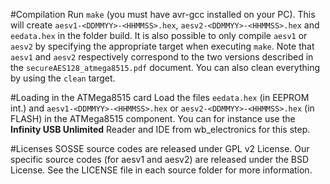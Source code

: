 #Compilation 
Run ``make`` (you must have avr-gcc installed on your PC). This will create ``aesv1-<DDMMYY>-<HHMMSS>.hex``, ``aesv2-<DDMMYY>-<HHMMSS>.hex`` and ``eedata.hex`` in the folder build. It is also possible to only compile ``aesv1`` or ``aesv2`` by specifying the appropriate target when executing ``make``. Note that ``aesv1`` and ``aesv2`` respectively correspond to the two versions described in the ``secureAES128_atmega8515.pdf`` document. You can also clean everything by using the ``clean`` target.

#Loading in the ATMega8515 card
Load the files ``eedata.hex`` (in EEPROM int.) and ``aesv1-<DDMMYY>-<HHMMSS>.hex`` or ``aesv2-<DDMMYY>-<HHMMSS>.hex`` (in FLASH) in the ATMega8515 component. You can for instance use the **Infinity USB Unlimited** Reader and IDE from wb\_electronics for this step.

#Licenses
SOSSE source codes are released under GPL v2 License. Our specific source codes (for aesv1 and aesv2) are released under the BSD License. See the LICENSE file in each source folder for more information. 


